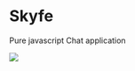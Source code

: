 # Skyfe
Pure javascript Chat application

![](https://github.com/dhruvpatelgeek/Skyfe/blob/main/Screen%20Shot%202020-12-23%20at%203.20.00%20PM.png)
